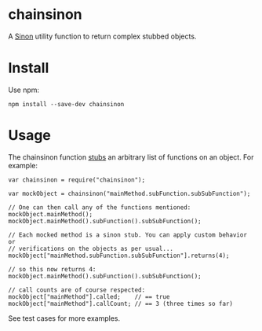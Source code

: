 chainsinon
==========

A [Sinon](http://sinonjs.org) utility function to return complex stubbed objects.

Install
=======

Use npm:

    npm install --save-dev chainsinon

Usage
=====

The chainsinon function [stubs](http://sinonjs.org/docs/#stubs) an arbitrary
list of functions on an object. For example:

    var chainsinon = require("chainsinon");

    var mockObject = chainsinon("mainMethod.subFunction.subSubFunction");

    // One can then call any of the functions mentioned:
    mockObject.mainMethod();
    mockObject.mainMethod().subFunction().subSubFunction();

    // Each mocked method is a sinon stub. You can apply custom behavior or
    // verifications on the objects as per usual...
    mockObject["mainMethod.subFunction.subSubFunction"].returns(4);

    // so this now returns 4:
    mockObject.mainMethod().subFunction().subSubFunction();

    // call counts are of course respected:
    mockObject["mainMethod"].called;    // == true
    mockObject["mainMethod"].callCount; // == 3 (three times so far)

See test cases for more examples.
